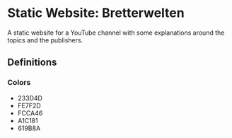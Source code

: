 # Static Website: Bretterwelten

A static website for a YouTube channel with some explanations around the topics and the publishers.

## Definitions

### Colors

* 233D4D
* FE7F2D
* FCCA46
* A1C181
* 619B8A
